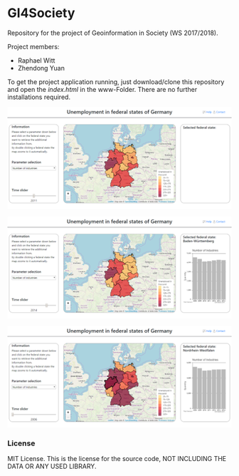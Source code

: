# GI4Society
Repository for the project of Geoinformation in Society (WS 2017/2018).

Project members:
- Raphael Witt
- Zhendong Yuan

To get the project application running, just download/clone this repository and open the *index.html* in the www-Folder.
There are no further installations required.

![Screenshot2](./screenshot2.png)

![Screenshot1](./screenshot1.png)

![Screenshot1](./screenshot3.png)


### License
MIT License.
This is the license for the source code, NOT INCLUDING THE DATA OR ANY USED LIBRARY.
